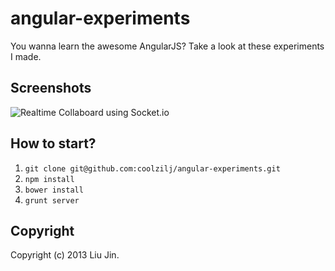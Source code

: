 angular-experiments
===================

You wanna learn the awesome AngularJS? Take a look at these experiments I made.


## Screenshots
![Realtime Collaboard using Socket.io](https://raw.github.com/coolzilj/angular-experiments/master/screenshots/Collaboard.jpg)

## How to start?

1. `git clone git@github.com:coolzilj/angular-experiments.git`
2. `npm install`
3. `bower install`
4. `grunt server`

## Copyright

Copyright (c) 2013 Liu Jin.

